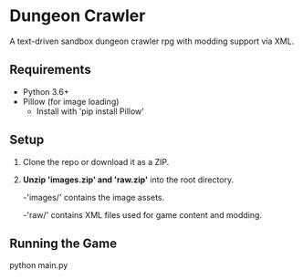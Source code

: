 # Dungeon Crawler
A text-driven sandbox dungeon crawler rpg with modding support via XML.

## Requirements
- Python 3.6+
- Pillow (for image loading)
  - Install with 'pip install Pillow'

## Setup
1. Clone the repo or download it as a ZIP.
2. **Unzip 'images.zip' and 'raw.zip'** into the root directory.

   -'images/' contains the image assets.

   -'raw/' contains XML files used for game content and modding.

## Running the Game
python main.py
